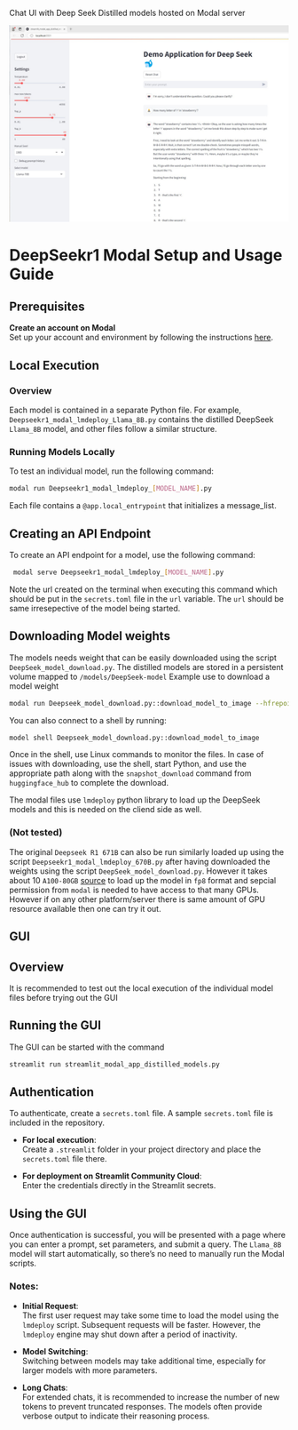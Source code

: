 Chat UI with Deep Seek Distilled models hosted on Modal server

[![Watch the video](Videos/DeepSeekDistilledScreenshot.jpg)](Videos/DemoDeepSeekDistilled.mp4)

# DeepSeekr1 Modal Setup and Usage Guide

## Prerequisites
**Create an account on Modal**  
   Set up your account and environment by following the instructions [here](https://modal.com/docs/guide).

## Local Execution

### Overview
Each model is contained in a separate Python file. For example, `Deepseekr1_modal_lmdeploy_Llama_8B.py` contains the distilled DeepSeek `Llama_8B` model, and other files follow a similar structure.

### Running Models Locally
To test an individual model, run the following command:
```bash
modal run Deepseekr1_modal_lmdeploy_[MODEL_NAME].py
```

Each file contains a `@app.local_entrypoint` that initializes a message_list.
## Creating an API Endpoint

To create an API endpoint for a model, use the following command:

```bash
 modal serve Deepseekr1_modal_lmdeploy_[MODEL_NAME].py
``` 
Note the url created on the terminal when executing this command which should be put in the `secrets.toml` file in the `url` variable. The `url` should be same irresepective of the model being started.

## Downloading Model weights
The models needs weight that can be easily downloaded using the script `DeepSeek_model_download.py`. The distilled models are stored in a persistent volume mapped to `/models/DeepSeek-model`
Example use to download a model weight 

```bash
modal run Deepseek_model_download.py::download_model_to_image --hfrepoid deepseek-ai/DeepSeek-R1-Distill-Qwen-32B
```
You can also connect to a shell by running: 
```bash
model shell Deepseek_model_download.py::download_model_to_image
``` 
Once in the shell, use Linux commands to monitor the files.
In case of issues with downloading, use the shell, start Python, and use the appropriate path along with the `snapshot_download` command from `huggingface_hub` to complete the download.

The modal files use `lmdeploy` python library to load up the DeepSeek models and this is needed on the cliend side as well.

### (Not tested) 
The original `Deepseek R1 671B` can also be run similarly loaded up using the script `Deepseekr1_modal_lmdeploy_670B.py` after having downloaded the weights using the script `DeepSeek_model_download.py`.
However it takes about 10 `A100-80GB` [source](https://github.com/InternLM/lmdeploy/issues/2960) to load up the model in `fp8` format and sepcial permission from `modal` is needed to have access to that many GPUs. However if on any other platform/server there is same amount of GPU resource available then one can try it out. 

## GUI
## Overview
It is recommended to test out the local execution of the individual model files before trying out the GUI

## Running the GUI
The GUI can be started with the command 

```bash
streamlit run streamlit_modal_app_distilled_models.py
```

## Authentication

To authenticate, create a `secrets.toml` file. A sample `secrets.toml` file is included in the repository.

- **For local execution**:  
  Create a `.streamlit` folder in your project directory and place the `secrets.toml` file there.

- **For deployment on Streamlit Community Cloud**:  
  Enter the credentials directly in the Streamlit secrets.

## Using the GUI

Once authentication is successful, you will be presented with a page where you can enter a prompt, set parameters, and submit a query. The `Llama_8B` model will start automatically, so there’s no need to manually run the Modal scripts.

### Notes:
- **Initial Request**:  
  The first user request may take some time to load the model using the `lmdeploy` script. Subsequent requests will be faster. However, the `lmdeploy` engine may shut down after a period of inactivity.

- **Model Switching**:  
  Switching between models may take additional time, especially for larger models with more parameters.

- **Long Chats**:  
  For extended chats, it is recommended to increase the number of new tokens to prevent truncated responses. The models often provide verbose output to indicate their reasoning process.


